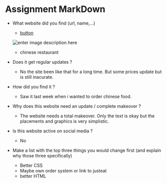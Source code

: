 # Assignment MarkDown
  * What website did you find (url, name,...)
    * [button](http://www.treasure-pot.be/)
    
    ![enter image description here](http://www.treasure-pot.be/Afbeeldingen/head.jpg)
    * chinese restaurant
  * Does it get regular updates ?
    * No the site been like that for a long time. But some prices update but is still inacurate.
  * How did you find it ?
    * Saw it last week when i wanted to order chinese food.
  * Why does this website need an update / complete makeover ?
    * The website needs a total makeover. Only the text is okay but the placements and graphics is very simplistic.
  * Is this website active on social media ?
    * No
  * Make a list with the top three things you would change first (and explain why those three specifically)
    * Better CSS
    * Maybe own order system or link to justeat
    * better HTML
